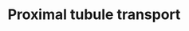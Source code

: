 ---
annotations:
- id: CL:1000497
  parent: animal cell
  type: Cell Type Ontology
  value: kidney cell
- id: CL:0002306
  parent: animal cell
  type: Cell Type Ontology
  value: epithelial cell of proximal tubule
- id: DOID:1062
  type: Disease Ontology
  value: Fanconi syndrome
- id: PW:0000103
  parent: regulatory pathway
  type: Pathway Ontology
  value: transport pathway
authors:
- Marvin M2
- Annabaya
- Fehrhart
- Finterly
- Eweitz
- Ash iyer
- Egonw
citedin: ''
communities:
- MetaKids
- ONTOX
description: This pathway provides an overview of all active transport that occurs
  in the proximal tubule of the nephron in the kidneys. The proximal tubule plays
  roles in regulating the pH of the filtrate, secreting organic waste, and reabsorption
  of NaCl, a large variety of solutes, and amino acids from the filtrate back into
  the circulation. The apical side indicates the proximal tubule which contains the
  filtrate after passing through Bowman's capsule, which later becomes the urine after
  passing through the complete nephron, from which solutes are reabsorbed (taken back
  into the body) and into which waste is secreted. Impaired ability of reabsorption
  by the proximal tubule can lead to Fanconi syndrome.
last-edited: 2025-08-09
ndex: 992424a8-8b71-11eb-9e72-0ac135e8bacf
organisms:
- Homo sapiens
redirect_from:
- /index.php/Pathway:WP4917
- /instance/WP4917
- /instance/WP4917_r140233
revision: r140233
schema-jsonld:
- '@context': https://schema.org/
  '@id': https://wikipathways.github.io/pathways/WP4917.html
  '@type': Dataset
  creator:
    '@type': Organization
    name: WikiPathways
  description: This pathway provides an overview of all active transport that occurs
    in the proximal tubule of the nephron in the kidneys. The proximal tubule plays
    roles in regulating the pH of the filtrate, secreting organic waste, and reabsorption
    of NaCl, a large variety of solutes, and amino acids from the filtrate back into
    the circulation. The apical side indicates the proximal tubule which contains
    the filtrate after passing through Bowman's capsule, which later becomes the urine
    after passing through the complete nephron, from which solutes are reabsorbed
    (taken back into the body) and into which waste is secreted. Impaired ability
    of reabsorption by the proximal tubule can lead to Fanconi syndrome.
  keywords:
  - ABCB1
  - ABCC2
  - ABCC4
  - ABCG2
  - AQP1
  - ATP1A1
  - ATP1B1
  - ATP6V0A4
  - ATP6V0B
  - ATP6V0C
  - ATP6V0D2
  - ATP6V0E1
  - ATP6V1A
  - ATP6V1B1
  - ATP6V1C1
  - ATP6V1D
  - ATP6V1E1
  - ATP6V1F
  - ATP6V1G1
  - ATP6V1H
  - Ala
  - Amino acids
  - Anionic amino acids
  - CA2
  - CA4
  - CO₂
  - Cationic amino acids
  - Cl-
  - Cys
  - FXYD2
  - Glucose
  - Gly
  - H+
  - H2CO3
  - H2PO4 -
  - H2PO4-
  - HCO3-
  - HPO4 2-
  - H⁺
  - H₂O
  - I-
  - K⁺
  - Lactate
  - Na+
  - Na⁺
  - OH-
  - Pro
  - SLC12A4
  - SLC13A3
  - SLC16A10
  - SLC1A1
  - SLC20A2
  - SLC22A11
  - SLC22A2
  - SLC22A6
  - SLC22A7
  - SLC22A8
  - SLC26A6
  - SLC2A1
  - SLC2A2
  - SLC34A1
  - SLC34A3
  - SLC36A2
  - SLC3A1
  - SLC3A2
  - SLC47A1
  - SLC47A2
  - SLC4A2
  - SLC4A4
  - SLC5A1
  - SLC5A2
  - SLC5A5
  - SLC5A8
  - SLC6A18
  - SLC6A19
  - SLC6A20
  - SLC7A7
  - SLC7A8
  - SLC7A9
  - SLC9A3
  - TMEM27
  - formate
  - hydrogencarbonate
  - organic anion
  - organic cation
  - oxalate(2−)
  - sulfate
  - urate
  - α-ketoglutarate
  license: CC0
  name: Proximal tubule transport
seo: CreativeWork
title: Proximal tubule transport
wpid: WP4917
---